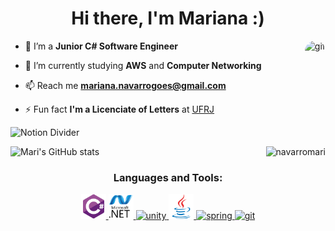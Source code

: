 <h1 align="center">Hi there, I'm Mariana :)</h1>


<img align="right" alt="gif" height="150" style="border-radius:50px;" src="https://honeysanime.com/wp-content/uploads/2021/04/Sumikko-Gurashi-the-movie-2-Shirokuma.png">

- 🔭 I’m a **Junior C# Software Engineer**

- 🌱 I’m currently studying **AWS** and **Computer Networking**

- 📫 Reach me **mariana.navarrogoes@gmail.com**

- ⚡ Fun fact **I'm a Licenciate of Letters** at [UFRJ](https://ufrj.br/en/)


<img src="https://www.notionwizard.com/wp-content/uploads/2021/09/Notion-Divider-63.png" alt="Notion Divider">

<p><img align="right" src="https://github-readme-stats.vercel.app/api/top-langs?username=navarromari&show_icons=true&locale=en&layout=compact&theme=transparent&hide_border=true&hide=shaderlab,hlsl" alt="navarromari" /></p>

<div align="left">
  <img src="https://github-readme-stats.vercel.app/api?username=navarromari&show_icons=true&theme=transparent&hide_border=true&title_color=c0c0c0&hide_rank=true" alt="Mari's GitHub stats">
</div>

<h3 align="center">Languages and Tools:</h3>
<p align="center">
  <a href="https://www.w3schools.com/cs/" target="_blank" rel="noreferrer">
    <img src="https://raw.githubusercontent.com/devicons/devicon/master/icons/csharp/csharp-original.svg" alt="csharp" width="40" height="40"/>
  </a>
  <a href="https://dotnet.microsoft.com/" target="_blank" rel="noreferrer">
    <img src="https://raw.githubusercontent.com/devicons/devicon/master/icons/dot-net/dot-net-original-wordmark.svg" alt="dotnet" width="40" height="40"/>
  </a>
  <a href="https://unity.com/" target="_blank" rel="noreferrer">
    <img src="https://www.vectorlogo.zone/logos/unity3d/unity3d-icon.svg" alt="unity" width="40" height="40"/>
  </a>
  <a href="https://www.java.com" target="_blank" rel="noreferrer">
    <img src="https://raw.githubusercontent.com/devicons/devicon/master/icons/java/java-original.svg" alt="java" width="40" height="40"/>
  </a>
  <a href="https://spring.io/" target="_blank" rel="noreferrer">
    <img src="https://www.vectorlogo.zone/logos/springio/springio-icon.svg" alt="spring" width="40" height="40"/>
  </a>
  <a href="https://git-scm.com/" target="_blank" rel="noreferrer">
    <img src="https://www.vectorlogo.zone/logos/git-scm/git-scm-icon.svg" alt="git" width="40" height="40"/>
  </a>
</p>


